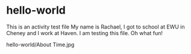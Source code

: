 # hello-world
This is an activity test file
My name is Rachael, I got to school at EWU in Cheney and I work at Haven. 
I am testing this file. Oh what fun!

hello-world/About Time.jpg
